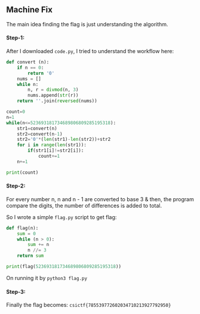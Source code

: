## Machine Fix
The main idea finding the flag is just understanding the algorithm.

#### Step-1:

After I downloaded `code.py`, I tried to understand the workflow here:

```python
def convert (n):
    if n == 0:
        return '0'
    nums = []
    while n:
        n, r = divmod(n, 3)
        nums.append(str(r))
    return ''.join(reversed(nums))

count=0
n=1
while(n<=523693181734689806809285195318):
	str1=convert(n)
	str2=convert(n-1)
	str2='0'*(len(str1)-len(str2))+str2
	for i in range(len(str1)):
		if(str1[i]!=str2[i]):
			count+=1
	n+=1

print(count)
```

#### Step-2:
For every number n, n and n - 1 are converted to base 3 & then, the program compare the digits, the number of differences is added to total.

So I wrote a simple `flag.py` script to get flag:

```python
def flag(n):
    sum = 0
    while (n > 0):
        sum += n
        n //= 3
    return sum

print(flag(523693181734689806809285195318))
```
On running it by `python3 flag.py`

#### Step-3:
Finally the flag becomes:
`csictf{785539772602034710213927792950}`